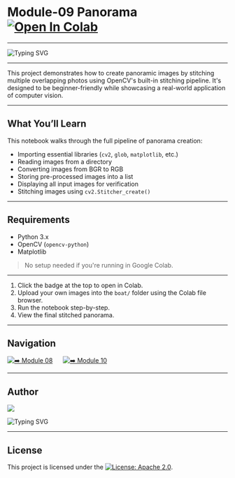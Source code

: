 # Module-09 Panorama  [![Open In Colab](https://colab.research.google.com/assets/colab-badge.svg)](https://colab.research.google.com/drive/1Q_rtiJMq_BA_i2FIVo9BozxNAX7tYCBF?usp=sharing)
---

<p align="left">
  <img src="https://readme-typing-svg.demolab.com?font=Fira+Code&duration=2500&pause=500&color=00FF80&center=false&vCenter=false&width=380&lines=Stitching+Scenes+into+One;OpenCV+Panorama+Pipeline;Vision+That+Aligns+Worlds;No+Tripod%2C+No+Problem;Auto-Stitch+Using+cv2" alt="Typing SVG" />
</p>

---

This project demonstrates how to create panoramic images by stitching multiple overlapping photos using OpenCV's built-in stitching pipeline. It's designed to be beginner-friendly while showcasing a real-world application of computer vision.



---

##  What You’ll Learn

This notebook walks through the full pipeline of panorama creation:

-  Importing essential libraries (`cv2`, `glob`, `matplotlib`, etc.)
-  Reading images from a directory
-  Converting images from BGR to RGB
-  Storing pre-processed images into a list
-  Displaying all input images for verification
-  Stitching images using `cv2.Stitcher_create()`

---



##  Requirements

- Python 3.x
- OpenCV (`opencv-python`)
- Matplotlib

> No setup needed if you're running in Google Colab.

---

1. Click the badge at the top to open in Colab.
2. Upload your own images into the `boat/` folder using the Colab file browser.
3. Run the notebook step-by-step.
4. View the final stitched panorama.

---
##  Navigation

[![➡️ Module 08](https://img.shields.io/badge/Module-08-000000?style=for-the-badge&logo=github&logoColor=00FF80)](https://github.com/Adityeah18/opencv/tree/main/08)
&nbsp;&nbsp;&nbsp;&nbsp;
[![➡️ Module 10](https://img.shields.io/badge/Module-10-000000?style=for-the-badge&logo=github&logoColor=00FF80)](https://github.com/Adityeah18/opencv/tree/main/10)

---





##  Author
<p align="left">
  <a href="https://github.com/Adityeah18" target="_blank">
    <img src="https://img.shields.io/badge/Adityeah18-000000?style=flat-square&logo=github&logoColor=00FF80" />
  </a>
</p>

<p align="left">
  <img src="https://readme-typing-svg.demolab.com?font=Fira+Code&duration=3000&pause=500&color=00FF80&center=false&vCenter=false&width=440&lines=Break+Things+First%2C+Understand+Later;Built+to+Debug%2C+Not+Repeat;Learning+What+Actually+Sticks;Code.+Observe.+Refine." alt="Typing SVG" />
</p>


---

##  License

This project is licensed under the [![License: Apache 2.0](https://img.shields.io/badge/License-Apache%202.0-blue.svg)](https://opensource.org/licenses/Apache-2.0).





